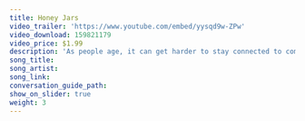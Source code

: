 ```yaml
---
title: Honey Jars
video_trailer: 'https://www.youtube.com/embed/yysqd9w-ZPw'
video_download: 159821179
video_price: $1.99
description: 'As people age, it can get harder to stay connected to communities and loved ones. Isolation in the elderly can have serious mental, physical, and emotional effects.'
song_title:
song_artist:
song_link:
conversation_guide_path:
show_on_slider: true
weight: 3
---
```



